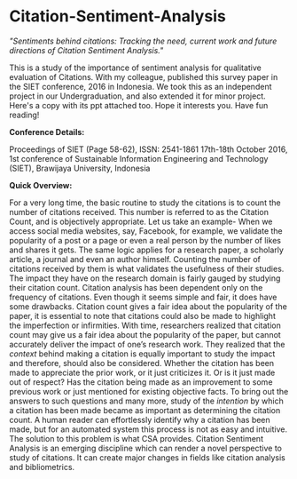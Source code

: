 # Citation-Sentiment-Analysis
_"Sentiments behind citations: Tracking the need, current work and future directions of Citation Sentiment Analysis."_

This is a study of the importance of sentiment analysis for qualitative evaluation of Citations. With my colleague, published this survey paper in the SIET conference, 2016 in Indonesia. We took this as an independent project in our Undergraduation, and also extended it for minor project. Here's a copy with its ppt attached too. Hope it interests you. Have fun reading! 

**Conference Details:**

Proceedings of SIET (Page 58-62), ISSN: 2541-1861
17th-18th October 2016, 1st conference of Sustainable Information Engineering and Technology (SIET), Brawijaya University, Indonesia

**Quick Overview:**

For a very long time, the basic routine to study the citations is to count the number of citations received. This number is referred to as the Citation Count, and is objectively appropriate. Let us take an example- When we access social media websites, say, Facebook, for example, we validate the popularity of a post or a page or even a real person by the number of likes and shares it gets. The same logic applies for a research paper, a scholarly article, a journal and even an author himself. Counting the number of citations received by them is what validates the usefulness of their studies. The impact they have on the research domain is fairly gauged by studying their citation count. Citation analysis has been dependent only on the frequency of citations. Even though it seems simple and fair, it does have some drawbacks. Citation count gives a fair idea about the popularity of the paper, it is essential to note that citations could also be made to highlight the imperfection or infirmities. With time, researchers realized that citation count may give us a fair idea about the popularity of the paper, but cannot accurately deliver the impact of one’s research work. They realized that the _context_ behind making a citation is equally important to study the impact and therefore, should also be considered. Whether the citation has been made to appreciate the prior work, or it just criticizes it. Or is it just made out of respect? Has the citation being made as an improvement to some previous work or just mentioned for existing objective facts. To bring out the answers to such questions and many more, study of the _intention_ by which a citation has been made became as important as determining the citation count. A human reader can effortlessly identify why a citation has been made, but for an automated system this process is not as easy and intuitive. The solution to this problem is what CSA provides.  Citation Sentiment Analysis is an emerging discipline which can render a novel perspective to study of citations. It can create major changes in fields like citation analysis and bibliometrics. 

